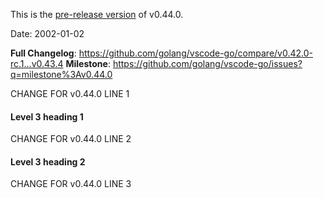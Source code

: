 This is the [pre-release version](https://code.visualstudio.com/api/working-with-extensions/publishing-extension#prerelease-extensions) of v0.44.0.

Date: 2002-01-02

**Full Changelog**: https://github.com/golang/vscode-go/compare/v0.42.0-rc.1...v0.43.4
**Milestone**: https://github.com/golang/vscode-go/issues?q=milestone%3Av0.44.0

CHANGE FOR v0.44.0 LINE 1

#### Level 3 heading 1

CHANGE FOR v0.44.0 LINE 2

#### Level 3 heading 2

CHANGE FOR v0.44.0 LINE 3
